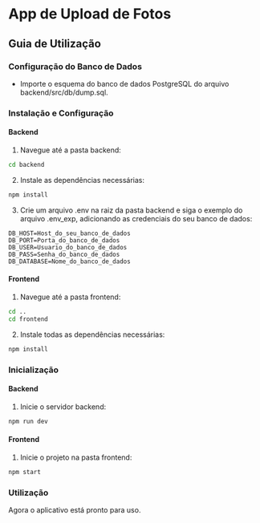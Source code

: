 # App de Upload de Fotos
## Guia de Utilização
### Configuração do Banco de Dados
- Importe o esquema do banco de dados PostgreSQL do arquivo backend/src/db/dump.sql.
### Instalação e Configuração
#### Backend
1. Navegue até a pasta backend:
```bash
cd backend
```
2. Instale as dependências necessárias:
```bash
npm install
```
3. Crie um arquivo .env na raiz da pasta backend e siga o exemplo do arquivo .env_exp, adicionando as credenciais do seu banco de dados:
```
DB_HOST=Host_do_seu_banco_de_dados
DB_PORT=Porta_do_banco_de_dados
DB_USER=Usuario_do_banco_de_dados
DB_PASS=Senha_do_banco_de_dados
DB_DATABASE=Nome_do_banco_de_dados
```
#### Frontend
1. Navegue até a pasta frontend:
```bash
cd ..
cd frontend
```
2. Instale todas as dependências necessárias:
```bash
npm install
```
### Inicialização
#### Backend
1. Inicie o servidor backend:
```bash
npm run dev
```
#### Frontend
1. Inicie o projeto na pasta frontend:
```bash
npm start
```
### Utilização
Agora o aplicativo está pronto para uso.
